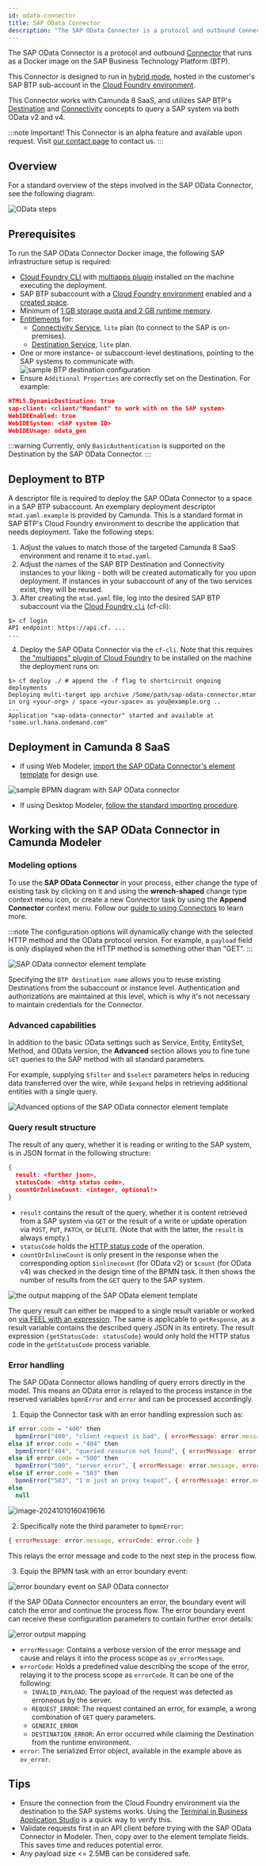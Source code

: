 ```yaml
---
id: odata-connector
title: SAP OData Connector
description: "The SAP OData Connector is a protocol and outbound Connector that runs as a Docker image on the SAP Business Technology Platform (BTP)."
---
```


The SAP OData Connector is a protocol and outbound [Connector](/components/connectors/introduction.md) that runs as a Docker image on the SAP Business Technology Platform (BTP).

This Connector is designed to run in [hybrid mode](/guides/use-connectors-in-hybrid-mode.md), hosted in the customer's SAP BTP sub-account in the [Cloud Foundry environment](https://discovery-center.cloud.sap/serviceCatalog/cloud-foundry-runtime?region=all).

This Connector works with Camunda 8 SaaS, and utilizes SAP BTP's [Destination](https://learning.sap.com/learning-journeys/administrating-sap-business-technology-platform/using-destinations) and [Connectivity](https://help.sap.com/docs/connectivity/sap-btp-connectivity-cf/what-is-sap-btp-connectivity) concepts to query a SAP system via both OData v2 and v4.

:::note Important!
This Connector is an alpha feature and available upon request. Visit [our contact page](/reference/contact.md) to contact us.
:::

## Overview

For a standard overview of the steps involved in the SAP OData Connector, see the following diagram:

![OData steps](./img/odata-steps.png)

## Prerequisites

To run the SAP OData Connector Docker image, the following SAP infrastructure setup is required:

- [Cloud Foundry CLI](https://github.com/cloudfoundry/cli) with [multiapps plugin](https://github.com/cloudfoundry/multiapps-cli-plugin) installed on the machine executing the deployment.
- SAP BTP subaccount with a [Cloud Foundry environment](https://discovery-center.cloud.sap/serviceCatalog/cloud-foundry-runtime?region=all) enabled and a [created space](https://help.sap.com/docs/btp/sap-business-technology-platform/create-spaces).
- Minimum of [1 GB storage quota and 2 GB runtime memory](https://help.sap.com/docs/btp/sap-business-technology-platform/managing-space-quota-plans).
- [Entitlements](https://help.sap.com/docs/btp/sap-business-technology-platform/managing-entitlements-and-quotas-using-cockpit) for:
  - [Connectivity Service](https://discovery-center.cloud.sap/serviceCatalog/connectivity-service?region=all), `lite` plan (to connect to the SAP is on-premises).
  - [Destination Service](https://discovery-center.cloud.sap/serviceCatalog/destination?service_plan=lite&region=all&commercialModel=btpea), `lite` plan.
- One or more instance- or subaccount-level destinations, pointing to the SAP systems to communicate with.
  ![sample BTP destination configuration](./img/btp-destination.png)
- Ensure `Additional Properties` are correctly set on the Destination. For example:

```json
HTML5.DynamicDestination: true
sap-client: <client/"Mandant" to work with on the SAP system>
WebIDEEnabled: true
WebIDESystem: <SAP system ID>
WebIDEUsage: odata_gen
```

:::warning
Currently, only `BasicAuthentication` is supported on the Destination by the SAP OData Connector.
:::

## Deployment to BTP

A descriptor file is required to deploy the SAP OData Connector to a space in a SAP BTP subaccount. An exemplary deployment descriptor `mtad.yaml.example` is provided by Camunda. This is a standard format in SAP BTP's Cloud Foundry environment to describe the application that needs deployment. Take the following steps:

1. Adjust the values to match those of the targeted Camunda 8 SaaS environment and rename it to `mtad.yaml`.
2. Adjust the names of the SAP BTP Destination and Connectivity instances to your liking - both will be created automatically for you upon deployment. If instances in your subaccount of any of the two services exist, they will be reused.
3. After creating the `mtad.yaml` file, log into the desired SAP BTP subaccount via the [Cloud Foundry `cli`](https://github.com/cloudfoundry/cli) (cf-cli):

```shell
$> cf login
API endpoint: https://api.cf. ...
...
```

4. Deploy the SAP OData Connector via the `cf-cli`. Note that this requires [the "multiapps" plugin of Cloud Foundry](https://github.com/cloudfoundry/multiapps-cli-plugin) to be installed on the machine the deployment runs on:

```shell
$> cf deploy ./ # append the -f flag to shortcircuit ongoing deployments
Deploying multi-target app archive /Some/path/sap-odata-connector.mtar in org <your-org> / space <your-space> as you@example.org ..
...
Application "sap-odata-connector" started and available at "some.url.hana.ondemand.com"
```

## Deployment in Camunda 8 SaaS

- If using Web Modeler, [import the SAP OData Connector's element template](/components/connectors/manage-connector-templates.md#importing-existing-connector-templates) for design use.

![sample BPMN diagram with SAP OData connector](./img/sap-odata-connector-task-in-model.png)

- If using Desktop Modeler, [follow the standard importing procedure](/components/modeler/desktop-modeler/element-templates/configuring-templates.md).

## Working with the SAP OData Connector in Camunda Modeler

### Modeling options

To use the **SAP OData Connector** in your process, either change the type of existing task by clicking on it and using the **wrench-shaped** change type context menu icon, or create a new Connector task by using the **Append Connector** context menu. Follow our [guide to using Connectors](../../../connectors/use-connectors/index.md) to learn more.

:::note
The configuration options will dynamically change with the selected HTTP method and the OData protocol version. For example, a `payload` field is only displayed when the HTTP method is something other than "GET".
:::

![SAP OData connector element template](./img/sap-odata-connector-element-template.png)

Specifying the `BTP destination name` allows you to reuse existing Destinations from the subaccount or instance level. Authentication and authorizations are maintained at this level, which is why it's not necessary to maintain credentials for the Connector.

### Advanced capabilities

In addition to the basic OData settings such as Service, Entity, EntitySet, Method, and OData version, the **Advanced** section allows you to fine tune `GET` queries to the SAP method with all standard parameters.

For example, supplying `$filter` and `$select` parameters helps in reducing data transferred over the wire, while `$expand` helps in retrieving additional entities with a single query.

![Advanced options of the SAP OData connector element template](./img/sap-odata-connector-element-template-advanced.png)

### Query result structure

The result of any query, whether it is reading or writing to the SAP system, is in JSON format in the following structure:

```json
{
  result: <further json>,
  statusCode: <http status code>,
  countOrInlineCount: <integer, optional!>
}
```

- `result` contains the result of the query, whether it is content retrieved from a SAP system via `GET` or the result of a write or update operation via `POST`, `PUT`, `PATCH`, or `DELETE`. (Note that with the latter, the `result` is always empty.)
- `statusCode` holds the [HTTP status code](https://developer.mozilla.org/en-US/docs/Web/HTTP/Status) of the operation.
- `countOrInlineCount` is only present in the response when the corresponding option `$inlinecount` (for OData v2) or `$count` (for OData v4) was checked in the design time of the BPMN task. It then shows the number of results from the `GET` query to the SAP system.

![the output mapping of the SAP OData element template](./img/sap-odata-connector-element-template-result.png)

The query result can either be mapped to a single result variable or worked on [via FEEL with an expression](/components/connectors/use-connectors/index.md#result-expression). The same is applicable to `getResponse`, as a result variable contains the described query JSON in its entirety. The result expression `{getStatusCode: statusCode}` would only hold the HTTP status code in the `getStatusCode` process variable.

### Error handling

The SAP OData Connector allows handling of query errors directly in the model. This means an OData error is relayed to the process instance in the reserved variables `bpmnError` and `error` and can be processed accordingly.

1. Equip the Connector task with an error handling expression such as:

```js
if error.code = "400" then
  bpmnError("400", "client request is bad", { errorMessage: error.message, errorCode: error.code })
else if error.code = "404" then
  bpmnError("404", "queried resource not found", { errorMessage: error.message, errorCode: error.code })
else if error.code = "500" then
  bpmnError("500", "server error", { errorMessage: error.message, errorCode: error.code })
else if error.code = "503" then
  bpmnError("503", "I'm just an proxy teapot", { errorMessage: error.message, errorCode: error.code })
else
  null
```

![image-20241010160419616](./img/odata-connector-error-expression.png)

2. Specifically note the third parameter to `bpmnError`:

```js
{ errorMessage: error.message, errorCode: error.code }
```

This relays the error message and code to the next step in the process flow.

3. Equip the BPMN task with an error boundary event:

![error boundary event on SAP OData connector](./img/sap-odata-connector-task-error-handling2.png)

If the SAP OData Connector encounters an error, the boundary event will catch the error and continue the process flow. The error boundary event can receive these configuration parameters to contain further error details:

![error output mapping](./img/sap-odata-connector-task-error-handling1.png)

- `errorMessage`: Contains a verbose version of the error message and cause and relays it into the process scope as `ov_errorMessage`.
- `errorCode`: Holds a predefined value describing the scope of the error, relaying it to the process scope as `errorCode`. It can be one of the following:
  - `INVALID_PAYLOAD`: The payload of the request was detected as erroneous by the server.
  - `REQUEST_ERROR`: The request contained an error, for example, a wrong combination of `GET` query parameters.
  - `GENERIC_ERROR`
  - `DESTINATION_ERROR`: An error occurred while claiming the Destination from the runtime environment.
- `error`: The serialized Error object, available in the example above as `ov_error`.

## Tips

- Ensure the connection from the Cloud Foundry environment via the destination to the SAP systems works. Using the [Terminal in Business Application Studio](https://community.sap.com/t5/technology-blogs-by-sap/how-to-check-the-connectivity-to-your-backend-system-in-business/ba-p/13479832) is a quick way to verify this.
- Validate requests first in an API client before trying with the SAP OData Connector in Modeler. Then, copy over to the element template fields. This saves time and reduces potential error.
- Any payload size \<= 2.5MB can be considered safe.
